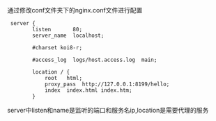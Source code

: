 通过修改conf文件夹下的nginx.conf文件进行配置

```
 server {
        listen       80; 
        server_name  localhost;

        #charset koi8-r;

        #access_log  logs/host.access.log  main;

        location / {
            root   html;
            proxy_pass  http://127.0.0.1:8199/hello;		
            index  index.html index.htm;
        }
```

server中listen和name是监听的端口和服务名ip,location是需要代理的服务